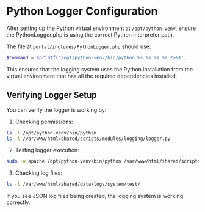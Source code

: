 # Python Logger Configuration

After setting up the Python virtual environment at `/opt/python-venv`, ensure the PythonLogger.php is using the correct Python interpreter path.

The file at `portal/includes/PythonLogger.php` should use:
```php
$command = sprintf('/opt/python-venv/bin/python %s %s %s %s 2>&1',
```

This ensures that the logging system uses the Python installation from the virtual environment that has all the required dependencies installed.

## Verifying Logger Setup

You can verify the logger is working by:

1. Checking permissions:
```bash
ls -l /opt/python-venv/bin/python
ls -l /var/www/html/shared/scripts/modules/logging/logger.py
```

2. Testing logger execution:
```bash
sudo -u apache /opt/python-venv/bin/python /var/www/html/shared/scripts/modules/logging/logger.py test "Test message" "{}"
```

3. Checking log files:
```bash
ls -l /var/www/html/shared/data/logs/system/test/
```

If you see JSON log files being created, the logging system is working correctly.

